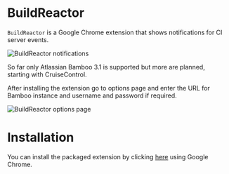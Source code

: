 BuildReactor
============
`BuildReactor` is a Google Chrome extension that shows notifications for CI server events.

<img src="https://github.com/AdamNowotny/BuildReactor/raw/master/docs/notifications.png" alt="BuildReactor notifications">

So far only Atlassian Bamboo 3.1 is supported but more are planned, starting with CruiseControl.

After installing the extension go to options page and enter the URL for Bamboo instance and username and password if required.

<img src="https://github.com/AdamNowotny/BuildReactor/raw/master/docs/settings.png" alt="BuildReactor options page">

Installation
============
You can install the packaged extension by clicking [here](http://goo.gl/XhnNf) using Google Chrome.
